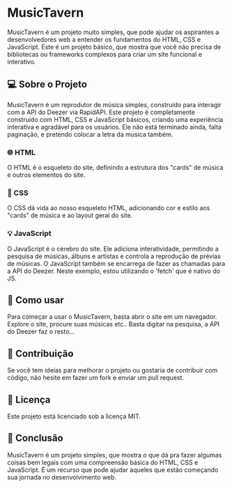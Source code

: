 # MusicTavern

MusicTavern é um projeto muito simples, que pode ajudar os aspirantes a desenvolvedores web a entender os fundamentos do HTML, CSS e JavaScript. Este é um projeto básico, que mostra que você não precisa de bibliotecas ou frameworks complexos para criar um site funcional e interativo.

## 💻 Sobre o Projeto

MusicTavern é um reprodutor de música simples, construído para interagir com a API do Deezer via RapidAPI. Este projeto é completamente construído com HTML, CSS e JavaScript básicos, criando uma experiência interativa e agradável para os usuários. Ele não está terminado ainda, falta paginação, e pretendo colocar a letra da musica também. 

### 🌐 HTML

O HTML é o esqueleto do site, definindo a estrutura dos "cards" de música e outros elementos do site. 

### 🎨 CSS

O CSS dá vida ao nosso esqueleto HTML, adicionando cor e estilo aos "cards" de música e ao layout geral do site.

### 💡 JavaScript

O JavaScript é o cérebro do site. Ele adiciona interatividade, permitindo a pesquisa de músicas, álbuns e artistas e controla a reprodução de prévias de músicas. O JavaScript também se encarrega de fazer as chamadas para a API do Deezer. Neste exemplo, estou utilizando o 'fetch' que é nativo do JS.

## 🚀 Como usar

Para começar a usar o MusicTavern, basta abrir o site em um navegador. Explore o site, procure suas músicas etc.. Basta digitar na pesquisa, a API do Deezer faz o resto...

## 🤝 Contribuição

Se você tem ideias para melhorar o projeto ou gostaria de contribuir com código, não hesite em fazer um fork e enviar um pull request.

## 📄 Licença

Este projeto está licenciado sob a licença MIT.

## 🏁 Conclusão

MusicTavern é um projeto simples, que mostra o que dá pra fazer algumas coisas bem legais com uma compreensão básica do HTML, CSS e JavaScript. É um recurso que pode ajudar aqueles que estão começando sua jornada no desenvolvimento web.